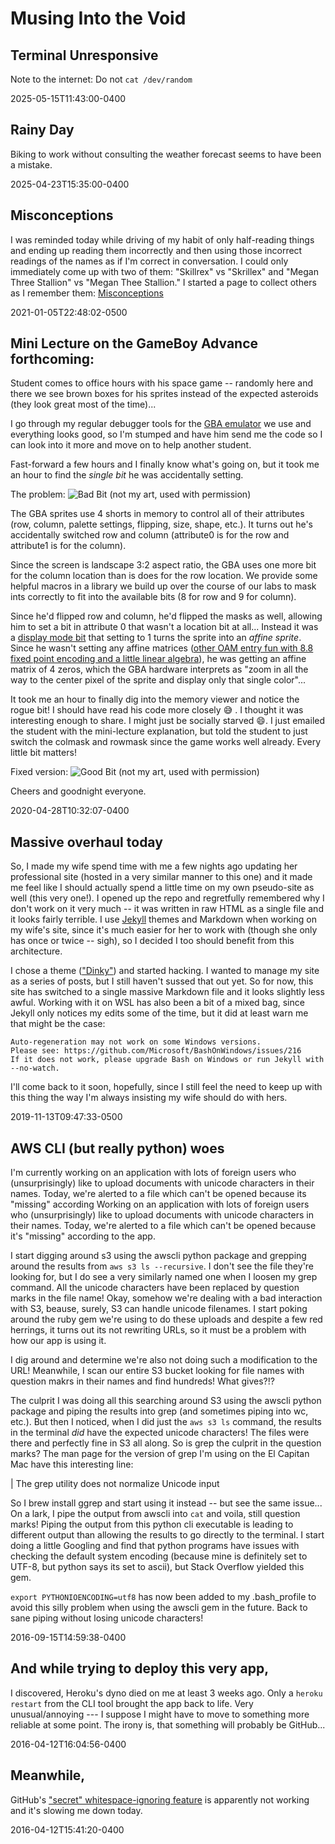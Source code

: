 # Musing Into the Void

## Terminal Unresponsive
Note to the internet:
Do not `cat /dev/random`

2025-05-15T11:43:00-0400

## Rainy Day
Biking to work without consulting the weather forecast seems to have been a mistake.

2025-04-23T15:35:00-0400

## Misconceptions
I was reminded today while driving of my habit of only half-reading things and ending up reading them incorrectly and then using those incorrect readings of the names as if I'm correct in conversation. I could only immediately come up with two of them: "Skillrex" vs "Skrillex" and "Megan Three Stallion" vs "Megan Thee Stallion." I started a page to collect others as I remember them: [Misconceptions](/misconceptions)

2021-01-05T22:48:02-0500

## Mini Lecture on the GameBoy Advance forthcoming:
Student comes to office hours with his space game -- randomly here and there we see brown boxes for his sprites instead of the expected asteroids (they look great most of the time)...

I go through my regular debugger tools for the [GBA emulator](https://github.com/visualboyadvance-m/visualboyadvance-m) we use and everything looks good, so I'm stumped and have him send me the code so I can look into it more and move on to help another student.

Fast-forward a few hours and I finally know what's going on, but it took me an hour to find the _single bit_ he was accidentally setting.

The problem:
![Bad Bit](./assets/img/bad_bit.png)
(not my art, used with permission)

The GBA sprites use 4 shorts in memory to control all of their attributes (row, column, palette settings, flipping, size, shape, etc.). It turns out he's accidentally switched row and column (attribute0 is for the row and attribute1 is for the column).

Since the screen is landscape 3:2 aspect ratio, the GBA uses one more bit for the column location than is does for the row location. We provide some helpful macros in a library we build up over the course of our labs to mask ints correctly to fit into the available bits (8 for row and 9 for column).

Since he'd flipped row and column, he'd flipped the masks as well, allowing him to set a bit in attribute 0 that wasn't a location bit at all... Instead it was a [display mode bit](https://www.coranac.com/tonc/text/regobj.htm#sec-oam-entry) that setting to 1 turns the sprite into an _affine sprite_. Since he wasn't setting any affine matrices ([other OAM entry fun with 8.8 fixed point encoding and a little linear algebra](https://www.coranac.com/tonc/text/affine.htm)), he was getting an affine matrix of 4 zeros, which the GBA hardware interprets as "zoom in all the way to the center pixel of the sprite and display only that single color"...

It took me an hour to finally dig into the memory viewer and notice the rogue bit! I should have read his code more closely :sweat_smile: . I thought it was interesting enough to share. I might just be socially starved :smile:. I just emailed the student with the mini-lecture explanation, but told the student to just switch the colmask and rowmask since the game works well already. Every little bit matters!

Fixed version:
![Good Bit](./assets/img/good_bit.png)
(not my art, used with permission)

Cheers and goodnight everyone.

2020-04-28T10:32:07-0400

## Massive overhaul today
So, I made my wife spend time with me a few nights ago updating her professional site (hosted in a very similar manner to this one) and it made me feel like I should actually spend a little time on my own pseudo-site as well (this very one!). I opened up the repo and regretfully remembered why I don't work on it very much -- it was written in raw HTML as a single file and it looks fairly terrible. I use [Jekyll](https://jekyllrb.com/) themes and Markdown when working on my wife's site, since it's much easier for her to work with (though she only has once or twice -- sigh), so I decided I too should benefit from this architecture.

I chose a theme (["Dinky"](https://pages-themes.github.io/dinky/)) and started hacking. I wanted to manage my site as a series of posts, but I still haven't sussed that out yet. So for now, this site has switched to a single massive Markdown file and it looks slightly less awful. Working with it on WSL has also been a bit of a mixed bag, since Jekyll only notices my edits some of the time, but it did at least warn me that might be the case:

```
Auto-regeneration may not work on some Windows versions.
Please see: https://github.com/Microsoft/BashOnWindows/issues/216
If it does not work, please upgrade Bash on Windows or run Jekyll with --no-watch.
```

I'll come back to it soon, hopefully, since I still feel the need to keep up with this thing the way I'm always insisting my wife should do with hers.

2019-11-13T09:47:33-0500

## AWS CLI (but really python) woes
I'm currently working on an application with lots of foreign users who (unsurprisingly) like to upload documents with unicode characters in their names. Today, we're alerted to a file which can't be opened because its "missing" according Working on an application with lots of foreign users who (unsurprisingly) like to upload documents with unicode characters in their names. Today, we're alerted to a file which can't be opened because it's "missing" according to the app.

I start digging around s3 using the awscli python package and grepping around the results from `aws s3 ls --recursive`. I don't see the file they're looking for, but I do see a very similarly named one when I loosen my grep command. All the unicode characters have been replaced by question marks in the file name! Okay, somehow we're dealing with a bad interaction with S3, beause, surely, S3 can handle unicode filenames. I start poking around the ruby gem we're using to do these uploads and despite a few red herrings, it turns out its not rewriting URLs, so it must be a problem with how our app is using it.

I dig around and determine we're also not doing such a modification to the URL! Meanwhile, I scan our entire S3 bucket looking for file names with question makrs in their names and find hundreds! What gives?!?

The culprit
I was doing all this searching around S3 using the awscli python package and piping the results into grep (and sometimes piping into wc, etc.). But then I noticed, when I did just the `aws s3 ls` command, the results in the terminal *did* have the expected unicode characters! The files were there and perfectly fine in S3 all along. So is grep the culprit in the question marks? The man page for the version of grep I'm using on the El Capitan Mac have this interesting line:

| The grep utility does not normalize Unicode input

So I brew install ggrep and start using it instead -- but see the same issue... On a lark, I pipe the output from awscli into `cat` and voila, still question marks! Piping the output from this python cli executable is leading to different output than allowing the results to go directly to the terminal. I start doing a little Googling and find that python programs have issues with checking the default system encoding (because mine is definitely set to UTF-8, but python says its set to ascii), but Stack Overflow yielded this gem.

`export PYTHONIOENCODING=utf8` has now been added to my .bash_profile to avoid this silly problem when using the awscli gem in the future. Back to sane piping without losing unicode characters!

2016-09-15T14:59:38-0400

## And while trying to deploy this very app,
I discovered, Heroku's dyno died on me at least 3 weeks ago. Only a `heroku restart` from the CLI tool brought the app back to life. Very unusual/annoying --- I suppose I might have to move to something more reliable at some point. The irony is, that something will probably be GitHub...

2016-04-12T16:04:56-0400

## Meanwhile,
GitHub's ["secret" whitespace-ignoring feature](https://github.com/blog/967-github-secrets) is apparently not working and it's slowing me down today.

2016-04-12T15:41:20-0400
